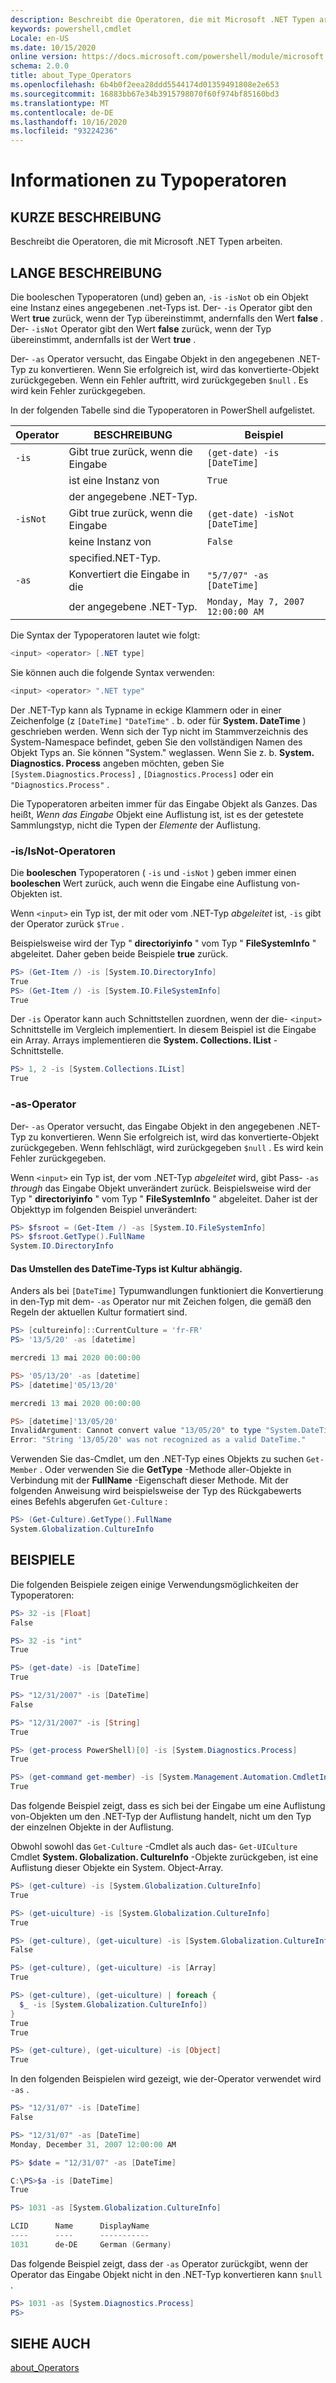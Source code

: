 ```yaml
---
description: Beschreibt die Operatoren, die mit Microsoft .NET Typen arbeiten.
keywords: powershell,cmdlet
Locale: en-US
ms.date: 10/15/2020
online version: https://docs.microsoft.com/powershell/module/microsoft.powershell.core/about/about_type_operators?view=powershell-6&WT.mc_id=ps-gethelp
schema: 2.0.0
title: about_Type_Operators
ms.openlocfilehash: 6b4b0f2eea28ddd5544174d01359491808e2e653
ms.sourcegitcommit: 16883bb67e34b3915798070f60f974bf85160bd3
ms.translationtype: MT
ms.contentlocale: de-DE
ms.lasthandoff: 10/16/2020
ms.locfileid: "93224236"
---
```

# <a name="about-type-operators"></a>Informationen zu Typoperatoren

## <a name="short-description"></a>KURZE BESCHREIBUNG
Beschreibt die Operatoren, die mit Microsoft .NET Typen arbeiten.

## <a name="long-description"></a>LANGE BESCHREIBUNG

Die booleschen Typoperatoren (und) geben an, `-is` `-isNot` ob ein Objekt eine Instanz eines angegebenen .net-Typs ist. Der- `-is` Operator gibt den Wert **true** zurück, wenn der Typ übereinstimmt, andernfalls den Wert **false** . Der- `-isNot` Operator gibt den Wert **false** zurück, wenn der Typ übereinstimmt, andernfalls ist der Wert **true** .

Der- `-as` Operator versucht, das Eingabe Objekt in den angegebenen .NET-Typ zu konvertieren. Wenn Sie erfolgreich ist, wird das konvertierte-Objekt zurückgegeben. Wenn ein Fehler auftritt, wird zurückgegeben `$null` . Es wird kein Fehler zurückgegeben.

In der folgenden Tabelle sind die Typoperatoren in PowerShell aufgelistet.

|Operator|BESCHREIBUNG                |Beispiel                          |
|--------|---------------------------|---------------------------------|
|`-is`   |Gibt true zurück, wenn die Eingabe|`(get-date) -is [DateTime]`      |
|        |ist eine Instanz von      |`True`                           |
|        |der angegebene .NET-Typ.       |                                 |
|`-isNot`|Gibt true zurück, wenn die Eingabe|`(get-date) -isNot [DateTime]`   |
|        |keine Instanz von     |`False`                          |
|        |specified.NET-Typ.        |                                 |
|`-as`   |Konvertiert die Eingabe in die  |`"5/7/07" -as [DateTime]`        |
|        |der angegebene .NET-Typ.       |`Monday, May 7, 2007 12:00:00 AM`|

Die Syntax der Typoperatoren lautet wie folgt:

```powershell
<input> <operator> [.NET type]
```

Sie können auch die folgende Syntax verwenden:

```powershell
<input> <operator> ".NET type"
```

Der .NET-Typ kann als Typname in eckige Klammern oder in einer Zeichenfolge (z `[DateTime]` `"DateTime"` . b. oder für **System. DateTime** ) geschrieben werden. Wenn sich der Typ nicht im Stammverzeichnis des System-Namespace befindet, geben Sie den vollständigen Namen des Objekt Typs an. Sie können "System." weglassen. Wenn Sie z. b. **System. Diagnostics. Process** angeben möchten, geben Sie `[System.Diagnostics.Process]` , `[Diagnostics.Process]` oder ein `"Diagnostics.Process"` .

Die Typoperatoren arbeiten immer für das Eingabe Objekt als Ganzes. Das heißt, _Wenn das Eingabe_ Objekt eine Auflistung ist, ist es der getestete Sammlungstyp, nicht die Typen der _Elemente_ der Auflistung.

### <a name="-isisnot-operators"></a>-is/IsNot-Operatoren

Die **booleschen** Typoperatoren ( `-is` und `-isNot` ) geben immer einen **booleschen** Wert zurück, auch wenn die Eingabe eine Auflistung von-Objekten ist.

Wenn `<input>` ein Typ ist, der mit oder vom .NET-Typ _abgeleitet_ ist, `-is` gibt der Operator zurück `$True` .

Beispielsweise wird der Typ " **directoriyinfo** " vom Typ " **FileSystemInfo** " abgeleitet. Daher geben beide Beispiele **true** zurück.

```powershell
PS> (Get-Item /) -is [System.IO.DirectoryInfo]
True
PS> (Get-Item /) -is [System.IO.FileSystemInfo]
True
```

Der `-is` Operator kann auch Schnittstellen zuordnen, wenn der die- `<input>` Schnittstelle im Vergleich implementiert. In diesem Beispiel ist die Eingabe ein Array. Arrays implementieren die **System. Collections. IList** -Schnittstelle.

```powershell
PS> 1, 2 -is [System.Collections.IList]
True
```

### <a name="-as-operator"></a>-as-Operator

Der- `-as` Operator versucht, das Eingabe Objekt in den angegebenen .NET-Typ zu konvertieren. Wenn Sie erfolgreich ist, wird das konvertierte-Objekt zurückgegeben. Wenn fehlschlägt, wird zurückgegeben `$null` . Es wird kein Fehler zurückgegeben.

Wenn `<input>` ein Typ ist, der vom .NET-Typ _abgeleitet_ wird, gibt Pass- `-as` _through_ das Eingabe Objekt unverändert zurück. Beispielsweise wird der Typ " **directoriyinfo** " vom Typ " **FileSystemInfo** " abgeleitet. Daher ist der Objekttyp im folgenden Beispiel unverändert:

```powershell
PS> $fsroot = (Get-Item /) -as [System.IO.FileSystemInfo]
PS> $fsroot.GetType().FullName
System.IO.DirectoryInfo
```

#### <a name="converting-the-datetime-type-is-culture-sensitive"></a>Das Umstellen des DateTime-Typs ist Kultur abhängig.

Anders als bei `[DateTime]` Typumwandlungen funktioniert die Konvertierung in den-Typ mit dem- `-as` Operator nur mit Zeichen folgen, die gemäß den Regeln der aktuellen Kultur formatiert sind.

```powershell
PS> [cultureinfo]::CurrentCulture = 'fr-FR'
PS> '13/5/20' -as [datetime]

mercredi 13 mai 2020 00:00:00

PS> '05/13/20' -as [datetime]
PS> [datetime]'05/13/20'

mercredi 13 mai 2020 00:00:00

PS> [datetime]'13/05/20'
InvalidArgument: Cannot convert value "13/05/20" to type "System.DateTime".
Error: "String '13/05/20' was not recognized as a valid DateTime."
```

Verwenden Sie das-Cmdlet, um den .NET-Typ eines Objekts zu suchen `Get-Member` . Oder verwenden Sie die **GetType** -Methode aller-Objekte in Verbindung mit der **FullName** -Eigenschaft dieser Methode. Mit der folgenden Anweisung wird beispielsweise der Typ des Rückgabewerts eines Befehls abgerufen `Get-Culture` :

```powershell
PS> (Get-Culture).GetType().FullName
System.Globalization.CultureInfo
```

## <a name="examples"></a>BEISPIELE

Die folgenden Beispiele zeigen einige Verwendungsmöglichkeiten der Typoperatoren:

```powershell
PS> 32 -is [Float]
False

PS> 32 -is "int"
True

PS> (get-date) -is [DateTime]
True

PS> "12/31/2007" -is [DateTime]
False

PS> "12/31/2007" -is [String]
True

PS> (get-process PowerShell)[0] -is [System.Diagnostics.Process]
True

PS> (get-command get-member) -is [System.Management.Automation.CmdletInfo]
True
```

Das folgende Beispiel zeigt, dass es sich bei der Eingabe um eine Auflistung von-Objekten um den .NET-Typ der Auflistung handelt, nicht um den Typ der einzelnen Objekte in der Auflistung.

Obwohl sowohl das `Get-Culture` -Cmdlet als auch das- `Get-UICulture` Cmdlet **System. Globalization. CultureInfo** -Objekte zurückgeben, ist eine Auflistung dieser Objekte ein System. Object-Array.

```powershell
PS> (get-culture) -is [System.Globalization.CultureInfo]
True

PS> (get-uiculture) -is [System.Globalization.CultureInfo]
True

PS> (get-culture), (get-uiculture) -is [System.Globalization.CultureInfo]
False

PS> (get-culture), (get-uiculture) -is [Array]
True

PS> (get-culture), (get-uiculture) | foreach {
  $_ -is [System.Globalization.CultureInfo])
}
True
True

PS> (get-culture), (get-uiculture) -is [Object]
True
```

In den folgenden Beispielen wird gezeigt, wie der-Operator verwendet wird `-as` .

```powershell
PS> "12/31/07" -is [DateTime]
False

PS> "12/31/07" -as [DateTime]
Monday, December 31, 2007 12:00:00 AM

PS> $date = "12/31/07" -as [DateTime]

C:\PS>$a -is [DateTime]
True

PS> 1031 -as [System.Globalization.CultureInfo]

LCID      Name      DisplayName
----      ----      -----------
1031      de-DE     German (Germany)
```

Das folgende Beispiel zeigt, dass der `-as` Operator zurückgibt, wenn der Operator das Eingabe Objekt nicht in den .NET-Typ konvertieren kann `$null` .

```powershell
PS> 1031 -as [System.Diagnostics.Process]
PS>
```

## <a name="see-also"></a>SIEHE AUCH

[about_Operators](about_Operators.md)
